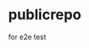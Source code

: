 # publicrepo
for e2e test

































































































































































































































































































































































































































































































































































































































































































































































































































































































































































































































































































































































































































































































































































































































































































































































































































































































































































































































































































































































































































































































































































































































































































































































































































































































































































































































































































































































































































































































































































































































































































































































































































































































































































































































































































































